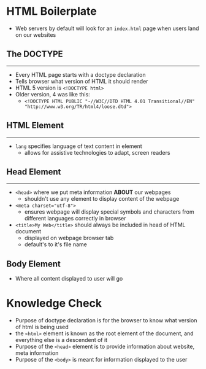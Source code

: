 # HTML Boilerplate

* Web servers by default will look for an `index.html` page when users land on our websites

## The DOCTYPE
---
* Every HTML page starts with a doctype declaration
* Tells browser what version of HTML it should render
* HTML 5 version is `<!DOCTYPE html>`
* Older version, 4 was like this:
    * `<!DOCTYPE HTML PUBLIC "-//W3C//DTD HTML 4.01 Transitional//EN" "http://www.w3.org/TR/html4/loose.dtd">`

## HTML Element
---
* `lang` specifies language of text content in element
    * allows for assistive technologies to adapt, screen readers

## Head Element
---
* `<head>` where we put meta information **ABOUT** our webpages
    * shouldn't use any element to display content of the webpage
* `<meta charset="utf-8">`
    * ensures webpage will display special symbols and characters from different languages correctly in browser
* `<title>My Web</title>` should always be included in head of HTML document
    * displayed on webpage browser tab
    * default's to it's file name

## Body Element
* Where all content displayed to user will go

# Knowledge Check
* Purpose of doctype declaration is for the browser to know what version of html is being used
* the `<html>` element is known as the root element of the document, and everything else is a descendent of it
* Purpose of the `<head>` element is to provide information about website, meta information
* Purpose of the `<body>` is meant for information displayed to the user